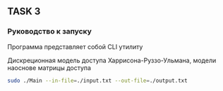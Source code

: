 ## TASK 3

### Руководство к запуску

Программа представляет собой CLI утилиту

Дискреционная модель доступа Харрисона-Руззо-Ульмана, модели наоснове матрицы доступа

```bash
sudo ./Main --in-file=./input.txt --out-file=./output.txt
```
